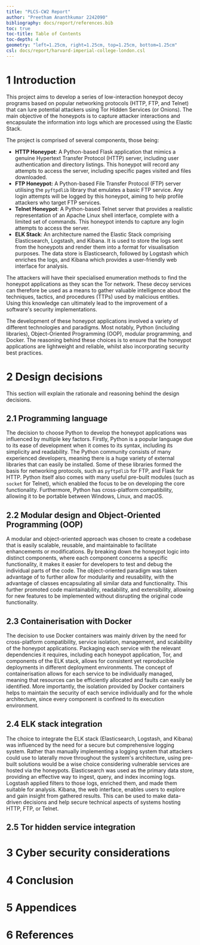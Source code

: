 ```yaml
---
title: "PLCS-CW2 Report"
author: "Preetham Ananthkumar 2242090"
bibliography: docs/report/references.bib
toc: true
toc-title: Table of Contents
toc-depth: 4
geometry: "left=1.25cm, right=1.25cm, top=1.25cm, bottom=1.25cm"
csl: docs/report/harvard-imperial-college-london.csl
---
```


# 1 Introduction

<!-- 325 words maximum -->
<!-- Currently 337 words -->

This project aims to develop a series of low-interaction honeypot decoy programs based on popular networking protocols (HTTP, FTP, and Telnet) that can lure potential attackers using Tor Hidden Services (or Onions). The main objective of the honeypots is to capture attacker interactions and encapsulate the information into logs which are processed using the Elastic Stack.

The project is comprised of several components, those being:

- **HTTP Honeypot**: A Python-based Flask application that mimics a genuine Hypertext Transfer Protocol (HTTP) server, including user authentication and directory listings. This honeypot will record any attempts to access the server, including specific pages visited and files downloaded.
- **FTP Honeypot:** A Python-based File Transfer Protocol (FTP) server utilising the `pyftpdlib` library that emulates a basic FTP service. Any login attempts will be logged by this honeypot, aiming to help profile attackers who target FTP services.
- **Telnet Honeypot**: A Python-based Telnet server that provides a realistic representation of an Apache Linux shell interface, complete with a limited set of commands. This honeypot intends to capture any login attempts to access the server.
- **ELK Stack**: An architecture named the Elastic Stack comprising Elasticsearch, Logstash, and Kibana. It is used to store the logs sent from the honeypots and render them into a format for visualisation purposes. The data store is Elasticsearch, followed by Logstash which enriches the logs, and Kibana which provides a user-friendly web interface for analysis.

The attackers will have their specialised enumeration methods to find the honeypot applications as they scan the Tor network. These decoy services can therefore be used as a means to gather valuable intelligence about the techniques, tactics, and procedures (TTPs) used by malicious entities. Using this knowledge can ultimately lead to the improvement of a software's security implementations.

The development of these honeypot applications involved a variety of different technologies and paradigms. Most notably, Python (including libraries), Object-Oriented Programming (OOP), modular programming, and Docker. The reasoning behind these choices is to ensure that the honeypot applications are lightweight and reliable, whilst also incorporating security best practices.

# 2 Design decisions

<!-- 575 words maximum -->

This section will explain the rationale and reasoning behind the design decisions.

## 2.1 Programming language

<!-- 115 words maximum -->
<!-- Currently 120 words -->

The decision to choose Python to develop the honeypot applications was influenced by multiple key factors. Firstly, Python is a popular language due to its ease of development when it comes to its syntax, including its simplicity and readability. The Python community consists of many experienced developers, meaning there is a huge variety of external libraries that can easily be installed. Some of these libraries formed the basis for networking protocols, such as `pyftpdlib` for FTP, and Flask for HTTP. Python itself also comes with many useful pre-built modules (such as `socket` for Telnet), which enabled the focus to be on developing the core functionality. Furthermore, Python has cross-platform compatibility, allowing it to be portable between Windows, Linux, and macOS.

## 2.2 Modular design and Object-Oriented Programming (OOP)

<!-- 115 words maximum -->
<!-- Currently 101 words -->

A modular and object-oriented approach was chosen to create a codebase that is easily scalable, reusable, and maintainable to facilitate enhancements or modifications. By breaking down the honeypot logic into distinct components, where each component concerns a specific functionality, it makes it easier for developers to test and debug the individual parts of the code. The object-oriented paradigm was taken advantage of to further allow for modularity and reusability, with the advantage of classes encapsulating all similar data and functionality. This further promoted code maintainability, readability, and extensibility, allowing for new features to be implemented without disrupting the original code functionality.

## 2.3 Containerisation with Docker

<!-- 115 words maximum -->
<!-- Currently 110 words -->

The decision to use Docker containers was mainly driven by the need for cross-platform compatibility, service isolation, management, and scalability of the honeypot applications. Packaging each service with the relevant dependencies it requires, including each honeypot application, Tor, and components of the ELK stack, allows for consistent yet reproducible deployments in different deployment environments. The concept of containerisation allows for each service to be individually managed, meaning that resources can be efficiently allocated and faults can easily be identified. More importantly, the isolation provided by Docker containers helps to maintain the security of each service individually and for the whole architecture, since every component is confined to its execution environment.

## 2.4 ELK stack integration

<!-- 115 words maximum -->
<!-- Currently 124 words -->

The choice to integrate the ELK stack (Elasticsearch, Logstash, and Kibana) was influenced by the need for a secure but comprehensive logging system. Rather than manually implementing a logging system that attackers could use to laterally move throughout the system's architecture, using pre-built solutions would be a wise choice considering vulnerable services are hosted via the honeypots. Elasticsearch was used as the primary data store, providing an effective way to ingest, query, and index incoming logs. Logstash applied filters to those logs, enriched them, and made them suitable for analysis. Kibana, the web interface, enables users to explore and gain insight from gathered results. This can be used to make data-driven decisions and help secure technical aspects of systems hosting HTTP, FTP, or Telnet.

## 2.5 Tor hidden service integration

<!-- 115 words maximum -->

# 3 Cyber security considerations

<!-- 575 words maximum -->

# 4 Conclusion

<!-- 175 words maximum -->

# 5 Appendices

# 6 References
